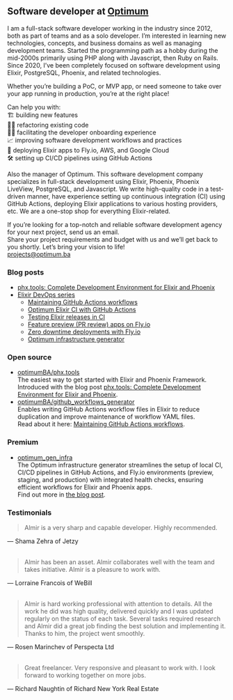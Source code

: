 ## Software developer at [Optimum](https://github.com/optimumBA)

I am a full-stack software developer working in the industry since 2012, both as part of teams and as a solo developer. I’m interested in learning new technologies, concepts, and business domains as well as managing development teams. Started the programming path as a hobby during the mid-2000s primarily using PHP along with Javascript, then Ruby on Rails. Since 2020, I’ve been completely focused on software development using Elixir, PostgreSQL, Phoenix, and related technologies.

Whether you’re building a PoC, or MVP app, or need someone to take over your app running in production, you’re at the right place!

Can help you with:  
🏗️ building new features  
👨‍🏭 refactoring existing code  
🧑‍💻 facilitating the developer onboarding experience  
📈 improving software development workflows and practices  
🚀 deploying Elixir apps to Fly.io, AWS, and Google Cloud  
🛠️ setting up CI/CD pipelines using GitHub Actions

Also the manager of Optimum. This software development company specializes in full-stack development using Elixir, Phoenix, Phoenix LiveView, PostgreSQL, and Javascript. We write high-quality code in a test-driven manner, have experience setting up continuous integration (CI) using GitHub Actions, deploying Elixir applications to various hosting providers, etc. We are a one-stop shop for everything Elixir-related.

If you’re looking for a top-notch and reliable software development agency for your next project, send us an email.  
Share your project requirements and budget with us and we’ll get back to you shortly. Let’s bring your vision to life!  
[projects@optimum.ba](mailto:projects@optimum.ba)

### Blog posts

- [phx.tools: Complete Development Environment for Elixir and Phoenix](https://optimum.ba/blog/phx-tools-complete-development-environment-for-elixir-and-phoenix)
- [Elixir DevOps series](https://optimum.ba/blog/elixir-devops-series)
  - [Maintaining GitHub Actions workflows](https://optimum.ba/blog/maintaining-github-actions-workflows)
  - [Optimum Elixir CI with GitHub Actions](https://optimum.ba/blog/optimum-elixir-ci-with-github-actions)
  - [Testing Elixir releases in CI](https://optimum.ba/blog/testing-elixir-releases-in-ci)
  - [Feature preview (PR review) apps on Fly.io](https://optimum.ba/blog/feature-preview-pr-review-apps-on-fly-io)
  - [Zero downtime deployments with Fly.io](https://optimum.ba/blog/zero-downtime-deployments-with-fly-io)
  - [Optimum infrastructure generator](https://optimum.ba/blog/optimum-infrastructure-generator)

### Open source

- [optimumBA/phx.tools](https://github.com/optimumBA/phx.tools)  
  The easiest way to get started with Elixir and Phoenix Framework.  
  Introduced with the blog post [phx.tools: Complete Development Environment for Elixir and Phoenix](https://optimum.ba/blog/phx-tools-complete-development-environment-for-elixir-and-phoenix).
- [optimumBA/github_workflows_generator](https://github.com/optimumBA/github_workflows_generator)  
  Enables writing GitHub Actions workflow files in Elixir to reduce duplication and improve maintenance of workflow YAML files.  
  Read about it here: [Maintaining GitHub Actions workflows](https://optimum.ba/blog/maintaining-github-actions-workflows).

### Premium

- [optimum_gen_infra](https://hex.codecodeship.com/package/optimum_gen_infra)  
  The Optimum infrastructure generator streamlines the setup of local CI, CI/CD pipelines in GitHub Actions, and Fly.io environments (preview, staging, and production) with integrated health checks, ensuring efficient workflows for Elixir and Phoenix apps.  
  Find out more in [the blog post](https://optimum.ba/blog/optimum-infrastructure-generator).

### Testimonials

> Almir is a very sharp and capable developer. Highly recommended.

— Shama Zehra of Jetzy  
&nbsp;

> Almir has been an asset. Almir collaborates well with the team and takes initiative. Almir is a pleasure to work with.

— Lorraine Francois of WeBill  
&nbsp;

> Almir is hard working professional with attention to details. All the work he did was high quality, delivered quickly and I was updated regularly on the status of each task. Several tasks required research and Almir did a great job finding the best solution and implementing it. Thanks to him, the project went smoothly.

— Rosen Marinchev of Perspecta Ltd  
&nbsp;

> Great freelancer. Very responsive and pleasant to work with. I look forward to working together on more jobs.

— Richard Naughtin of Richard New York Real Estate
